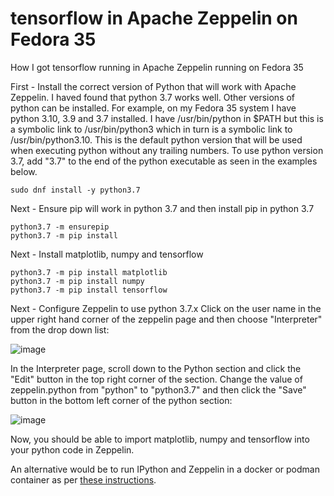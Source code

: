 # tensorflow in Apache Zeppelin on Fedora 35
How I got tensorflow running in Apache Zeppelin running on Fedora 35

First - Install the correct version of Python that will work with Apache Zeppelin. I haved found that python 3.7 works well. Other versions of python can be installed. For example, on my Fedora 35 system I have python 3.10, 3.9 and 3.7 installed. I have /usr/bin/python in $PATH but this is a symbolic link to /usr/bin/python3 which in turn is a symbolic link to /usr/bin/python3.10. This is the default python version that will be used when executing python without any trailing numbers.  To use python version 3.7, add "3.7" to the end of the python executable as seen in the examples below.
```
sudo dnf install -y python3.7
```
Next - Ensure pip will work in python 3.7 and then install pip in python 3.7
```
python3.7 -m ensurepip
python3.7 -m pip install
```
Next - Install matplotlib, numpy and tensorflow
```
python3.7 -m pip install matplotlib
python3.7 -m pip install numpy
python3.7 -m pip install tensorflow
```
Next - Configure Zeppelin to use python 3.7.x
Click on the user name in the upper right hand corner of the zeppelin page and then choose "Interpreter" from the drop down list:

![image](https://user-images.githubusercontent.com/19158771/160841566-e73e4db6-f4d0-4944-9cb9-c9d2fe7f7e96.png)

In the Interpreter page, scroll down to the Python section and click the "Edit" button in the top right corner of the section. Change the value of zeppelin.python from "python" to "python3.7" and then click the "Save" button in the bottom left corner of the python section:

![image](https://user-images.githubusercontent.com/19158771/160842452-388cca15-515d-4640-9c37-baacbd330f91.png)

Now, you should be able to import matplotlib, numpy and tensorflow into your python code in Zeppelin. 

An alternative would be to run IPython and Zeppelin in a docker or podman container as per [these instructions](https://zeppelin.apache.org/docs/latest/interpreter/python.html#ipython-interpreter-pythonipython-recommended).
